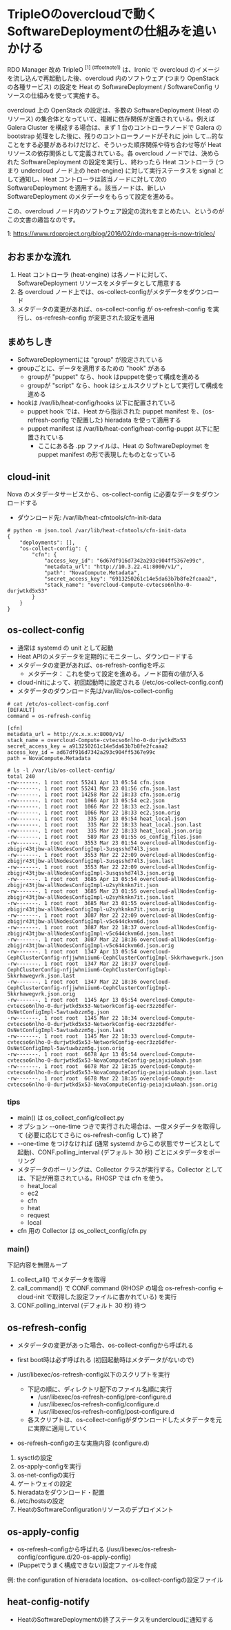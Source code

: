 # TripleOのovercloudで動くSoftwareDeploymentの仕組みを追いかける

RDO Manager 改め TripleO <sup>[1] (#footnote1)</sup> は、Ironic で overcloud のイメージを流し込んで再起動した後、overcloud 内のソフトウェア (つまり OpenStack の各種サービス) の設定を Heat の SoftwareDeployment / SoftwareConfig リソースの仕組みを使って実施する。

overcloud 上の OpenStack の設定は、多数の SoftwareDeployment (Heat のリソース) の集合体となっていて、複雑に依存関係が定義されている。例えば Galera Cluster を構成する場合は、まず 1 台のコントローラノードで Galera の bootstrap 処理をした後に、残りのコントローラノードがそれに join して...的なことをする必要があるわけだけど、そういった順序関係や待ち合わせ等が Heat リソースの依存関係として定義されている。各 overcloud ノードでは、決められた SoftwareDeployment の設定を実行し、終わったら Heat コントローラ (つまり undercloud ノード上の heat-engine) に対して実行ステータスを signal として通知し、Heat コントローラは該当ノードに対して次の SoftwareDeployment を適用する。該当ノードは、新しい SoftwareDeployment のメタデータをもらって設定を進める。

この、overcloud ノード内のソフトウェア設定の流れをまとめたい、というのがこの文書の趣旨なのです。

<a name="footnote1">1</a>: https://www.rdoproject.org/blog/2016/02/rdo-manager-is-now-tripleo/

## おおまかな流れ

1. Heat コントローラ (heat-engine) は各ノードに対して、SoftwareDeployment リソースをメタデータとして用意する
1. 各 overcloud ノード上では、os-collect-configがメタデータをダウンロード
1. メタデータの変更があれば、os-collect-config が os-refresh-config を実行し、os-refresh-config が変更された設定を適用

## まめちしき

- SoftwareDeploymentには "group" が設定されている
- groupごとに、データを適用するための "hook" がある
  - groupが "puppet" なら、hook はpuppetを使って構成を進める
  - groupが "script" なら、hook はシェルスクリプトとして実行して構成を進める
- hookは /var/lib/heat-config/hooks 以下に配置されている
  - puppet hook では、Heat から指示された puppet manifest を、(os-refresh-config で配置した) hieradata を使って適用する
  - puppet manifest は /var/lib/heat-config/heat-config-puppt 以下に配置されている
    - ここにある各 .pp ファイルは、Heat の SoftwareDeploymet を puppet manifest の形で表現したものとなっている

## cloud-init
Nova のメタデータサービスから、os-collect-config に必要なデータをダウンロードする

- ダウンロード先: /var/lib/heat-cfntools/cfn-init-data

```
# python -m json.tool /var/lib/heat-cfntools/cfn-init-data
{
    "deployments": [],
    "os-collect-config": {
        "cfn": {
            "access_key_id": "6d67df916d7342a293c904ff5367e99c",
            "metadata_url": "http://10.3.22.41:8000/v1/",
            "path": "NovaCompute.Metadata",
            "secret_access_key": "6913250261c14e5da63b7b8fe2fcaaa2",
            "stack_name": "overcloud-Compute-cvtecso6nlho-0-durjwtkd5x53"
        }
    }
}
```

## os-collect-config

- 通常は systemd の unit として起動
- Heat APIのメタデータを定期的にモニターし、ダウンロードする
- メタデータの変更があれば、os-refresh-configを呼ぶ
  - メタデータ： これを使って設定を進める。ノード固有の値が入る
- cloud-initによって、初回起動時に設定される (/etc/os-collect-config.conf)
- メタデータのダウンロード先は/var/lib/os-collect-config

```
# cat /etc/os-collect-config.conf
[DEFAULT]
command = os-refresh-config

[cfn]
metadata_url = http://x.x.x.x:8000/v1/
stack_name = overcloud-Compute-cvtecso6nlho-0-durjwtkd5x53
secret_access_key = a913250261c14e5da63b7b8fe2fcaaa2
access_key_id = ad67df916d7342a293c904ff5367e99c
path = NovaCompute.Metadata
```

```
# ls -l /var/lib/os-collect-config/
total 240
-rw-------. 1 root root 55241 Apr 13 05:54 cfn.json
-rw-------. 1 root root 55241 Mar 23 01:56 cfn.json.last
-rw-------. 1 root root 14258 Mar 22 18:33 cfn.json.orig
-rw-------. 1 root root  1066 Apr 13 05:54 ec2.json
-rw-------. 1 root root  1066 Mar 22 18:33 ec2.json.last
-rw-------. 1 root root  1066 Mar 22 18:33 ec2.json.orig
-rw-------. 1 root root   335 Apr 13 05:54 heat_local.json
-rw-------. 1 root root   335 Mar 22 18:33 heat_local.json.last
-rw-------. 1 root root   335 Mar 22 18:33 heat_local.json.orig
-rw-------. 1 root root   589 Mar 23 01:55 os_config_files.json
-rw-------. 1 root root  3553 Mar 23 01:54 overcloud-allNodesConfig-zbigjr43tjbw-allNodesConfigImpl-3usqsshd74l3.json
-rw-------. 1 root root  3553 Mar 22 22:09 overcloud-allNodesConfig-zbigjr43tjbw-allNodesConfigImpl-3usqsshd74l3.json.last
-rw-------. 1 root root  3553 Mar 22 22:09 overcloud-allNodesConfig-zbigjr43tjbw-allNodesConfigImpl-3usqsshd74l3.json.orig
-rw-------. 1 root root  3685 Apr 13 05:54 overcloud-allNodesConfig-zbigjr43tjbw-allNodesConfigImpl-u2syhknkn7it.json
-rw-------. 1 root root  3685 Mar 23 01:55 overcloud-allNodesConfig-zbigjr43tjbw-allNodesConfigImpl-u2syhknkn7it.json.last
-rw-------. 1 root root  3685 Mar 23 01:55 overcloud-allNodesConfig-zbigjr43tjbw-allNodesConfigImpl-u2syhknkn7it.json.orig
-rw-------. 1 root root  3087 Mar 22 22:09 overcloud-allNodesConfig-zbigjr43tjbw-allNodesConfigImpl-v5c644ckvm6d.json
-rw-------. 1 root root  3087 Mar 22 18:37 overcloud-allNodesConfig-zbigjr43tjbw-allNodesConfigImpl-v5c644ckvm6d.json.last
-rw-------. 1 root root  3087 Mar 22 18:36 overcloud-allNodesConfig-zbigjr43tjbw-allNodesConfigImpl-v5c644ckvm6d.json.orig
-rw-------. 1 root root  1347 Apr 13 05:54 overcloud-CephClusterConfig-nfjjwhniium6-CephClusterConfigImpl-5kkrhawegvrk.json
-rw-------. 1 root root  1347 Mar 22 18:37 overcloud-CephClusterConfig-nfjjwhniium6-CephClusterConfigImpl-5kkrhawegvrk.json.last
-rw-------. 1 root root  1347 Mar 22 18:36 overcloud-CephClusterConfig-nfjjwhniium6-CephClusterConfigImpl-5kkrhawegvrk.json.orig
-rw-------. 1 root root  1145 Apr 13 05:54 overcloud-Compute-cvtecso6nlho-0-durjwtkd5x53-NetworkConfig-eecr3zz6dfer-OsNetConfigImpl-5avtuwbzzm5g.json
-rw-------. 1 root root  1145 Mar 22 18:34 overcloud-Compute-cvtecso6nlho-0-durjwtkd5x53-NetworkConfig-eecr3zz6dfer-OsNetConfigImpl-5avtuwbzzm5g.json.last
-rw-------. 1 root root  1145 Mar 22 18:33 overcloud-Compute-cvtecso6nlho-0-durjwtkd5x53-NetworkConfig-eecr3zz6dfer-OsNetConfigImpl-5avtuwbzzm5g.json.orig
-rw-------. 1 root root  6678 Apr 13 05:54 overcloud-Compute-cvtecso6nlho-0-durjwtkd5x53-NovaComputeConfig-peiajxiu4aah.json
-rw-------. 1 root root  6678 Mar 22 18:35 overcloud-Compute-cvtecso6nlho-0-durjwtkd5x53-NovaComputeConfig-peiajxiu4aah.json.last
-rw-------. 1 root root  6678 Mar 22 18:35 overcloud-Compute-cvtecso6nlho-0-durjwtkd5x53-NovaComputeConfig-peiajxiu4aah.json.orig
```

### tips

- main() は os_collect_config/collect.py
- オプション --one-time つきで実行された場合は、一度メタデータを取得して (必要に応じてさらに os-refresh-config して) 終了
- --one-time をつけなければ (通常 systemd からこの状態でサービスとして起動)、CONF.polling_interval (デフォルト 30 秒) ごとにメタデータをポーリング
- メタデータのポーリングは、Collector クラスが実行する。Collector としては、下記が用意されている。RHOSP では cfn を使う。
  - heat_local
  - ec2
  - cfn
  - heat
  - request
  - local
- cfn 用の Collector は os_collect_config/cfn.py

### main()

下記内容を無限ループ

1. collect_all() でメタデータを取得
1. call_command() で CONF.command (RHOSP の場合 os-refresh-config ← cloud-init で取得した設定ファイルに書かれている) を実行
1. CONF.polling_interval (デフォルト 30 秒) 待つ

## os-refresh-config
- メタデータの変更があった場合、os-collect-configから呼ばれる
- first boot時は必ず呼ばれる (初回起動時はメタデータがないので)
- /usr/libexec/os-refresh-config以下のスクリプトを実行
  - 下記の順に、ディレクトリ配下のファイル名順に実行
    -  /usr/libexec/os-refresh-config/pre-configure.d
    -  /usr/libexec/os-refresh-config/configure.d
    -  /usr/libexec/os-refresh-config/post-configure.d
  - 各スクリプトは、os-collect-configがダウンロードしたメタデータを元に実際に適用していく

- os-refresh-configの主な実施内容 (configure.d)
1. sysctlの設定
2. os-apply-configを実行
3. os-net-configの実行
4. ゲートウェイの設定
5. hieradataをダウンロード・配置
6. /etc/hostsの設定
7. HeatのSoftwareConfigurationリソースのデプロイメント

## os-apply-config
- os-refresh-configから呼ばれる (/usr/libexec/os-refresh-config/configure.d/20-os-apply-config)
- (Puppetでうまく構成できない)設定ファイルを作成

例: the configuration of hieradata location、os-collect-configの設定ファイル

## heat-config-notify
- HeatのSoftwareDeploymentの終了ステータスをundercloudに通知する


